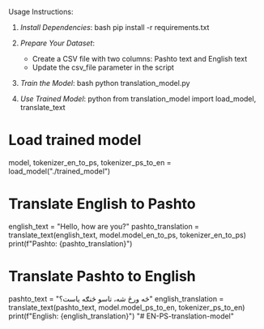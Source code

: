 Usage Instructions:

1. *Install Dependencies*:
bash
pip install -r requirements.txt


2. *Prepare Your Dataset*:
   - Create a CSV file with two columns: Pashto text and English text
   - Update the csv_file parameter in the script

3. *Train the Model*:
bash
python translation_model.py


4. *Use Trained Model*:
python
from translation_model import load_model, translate_text

# Load trained model
model, tokenizer_en_to_ps, tokenizer_ps_to_en = load_model("./trained_model")

# Translate English to Pashto
english_text = "Hello, how are you?"
pashto_translation = translate_text(english_text, model.model_en_to_ps, tokenizer_en_to_ps)
print(f"Pashto: {pashto_translation}")

# Translate Pashto to English
pashto_text = "څه ورځ شه، تاسو څنګه یاست؟"
english_translation = translate_text(pashto_text, model.model_ps_to_en, tokenizer_ps_to_en)
print(f"English: {english_translation}")
"# EN-PS-translation-model"  
